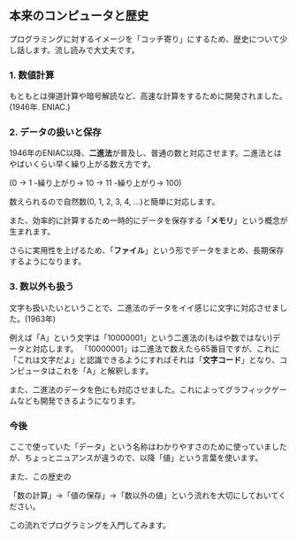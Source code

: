 ## 本来のコンピュータと歴史

プログラミングに対するイメージを「コッチ寄り」にするため、歴史について少し話します。流し読みで大丈夫です。

### 1. 数値計算

もともとは弾道計算や暗号解読など、高速な計算をするために開発されました。(1946年. ENIAC.)

### 2. データの扱いと保存

1946年のENIAC以降、**二進法**が普及し、普通の数と対応させます。二進法とはやばいくらい早く繰り上がる数え方です。

(0 → 1 -繰り上がり→ 10 → 11 -繰り上がり→ 100)

数えられるので自然数(0, 1, 2, 3, 4, ...)と簡単に対応します。

また、効率的に計算するため一時的にデータを保存する「**メモリ**」という概念が生まれます。

さらに実用性を上げるため、「**ファイル**」という形でデータをまとめ、長期保存するようになります。

### 3. 数以外も扱う

文字も扱いたいということで、二進法のデータをイイ感じに文字に対応させました。(1963年)

例えば「A」という文字は「10000001」という二進法の(もはや数ではない)データと対応します。
「10000001」は二進法で数えたら65番目ですが、これに「これは文字だよ」と認識できるようにすればそれは「**文字コード**」となり、コンピュータはこれを「A」と解釈します。

また、二進法のデータを色にも対応させました。これによってグラフィックゲームなども開発できるようになります。

### 今後

ここで使っていた「データ」という名称はわかりやすさのために使っていましたが、ちょっとニュアンスが違うので、以降「値」という言葉を使います。

また、この歴史の

「数の計算」→「値の保存」→「数以外の値」という流れを大切にしておいてください。

この流れでプログラミングを入門してみます。
